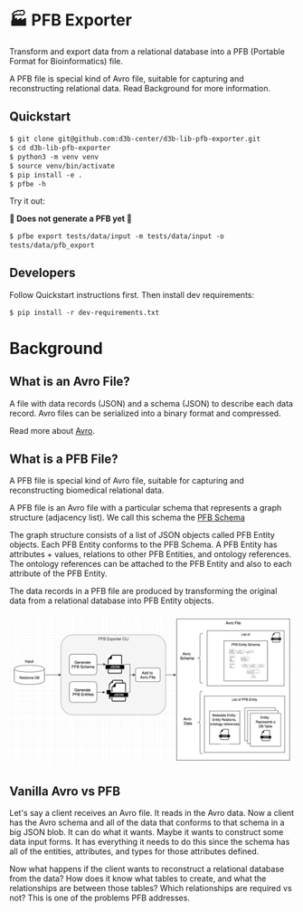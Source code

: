 # 🏭 PFB Exporter

Transform and export data from a relational database into a
PFB (Portable Format for Bioinformatics) file.

A PFB file is special kind of Avro file, suitable for capturing and reconstructing relational data. Read Background for more information.

## Quickstart

```shell
$ git clone git@github.com:d3b-center/d3b-lib-pfb-exporter.git
$ cd d3b-lib-pfb-exporter
$ python3 -m venv venv
$ source venv/bin/activate
$ pip install -e .
$ pfbe -h
```

Try it out:

**🚧 Does not generate a PFB yet 🚧**

```shell
$ pfbe export tests/data/input -m tests/data/input -o tests/data/pfb_export
```

## Developers

Follow Quickstart instructions first. Then install dev requirements:

```shell
$ pip install -r dev-requirements.txt
```

# Background

## What is an Avro File?
A file with data records (JSON) and a schema (JSON) to describe each data
record. Avro files can be serialized into a binary format and compressed.

Read more about [Avro](https://Avro.apache.org/docs/current/spec.html).

## What is a PFB File?

A PFB file is special kind of Avro file, suitable for capturing and
reconstructing biomedical relational data.

A PFB file is an Avro file with a particular schema that represents a graph
structure (adjacency list). We call this schema the
[PFB Schema](https://github.com/uc-cdis/pypfb/tree/master/doc)

The graph structure consists of a list of JSON objects called PFB Entity
objects. Each PFB Entity conforms to the PFB Schema. A PFB Entity has
attributes + values, relations to other PFB Entities, and ontology references.
The ontology references can be attached to the PFB Entity and also to each
attribute of the PFB Entity.

The data records in a PFB file are produced by transforming the original data
from a relational database into PFB Entity objects.

![How PFB Exporter Works](docs/source/_static/images/pfb-exporter.png)

## Vanilla Avro vs PFB
Let's say a client receives an Avro file. It reads in the Avro data.
Now a client has the Avro schema and all of the data that conforms to that
schema in a big JSON blob. It can do what it wants. Maybe it wants to construct
some data input forms. It has everything it needs to do this since the schema
has all of the entities, attributes, and types for those attributes defined.

Now what happens if the client wants to reconstruct a relational database
from the data? How does it know what tables to create, and what the
relationships are between those tables? Which relationships are
required vs not? This is one of the problems PFB addresses.

